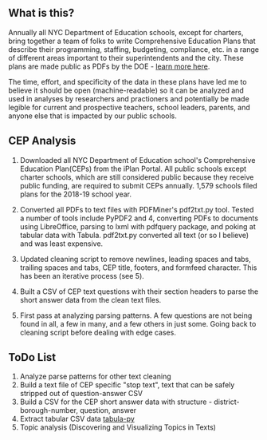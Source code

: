 ## What is this?

Annually all NYC Department of Education schools, except for charters, bring together a team of folks to write Comprehensive Education Plans that describe their programming, staffing, budgeting, compliance, etc. in a range of different areas important to their superintendents and the city. These plans are made public as PDFs by the DOE - [learn more here](https://www.schools.nyc.gov/get-involved/families/school-leadership-team/comprehensive-education-plans).

The time, effort, and specificity of the data in these plans have led me to believe it should be open (machine-readable) so it can be analyzed and used in analyses by researchers and practioners and potentially be made legible for current and prospective teachers, school leaders, parents, and anyone else that is impacted by our public schools.

## CEP Analysis

1. Downloaded all NYC Department of Education school's Comprehensive Education Plan(CEPs) from the iPlan Portal. All public schools except charter schools, which are still considered public because they receive public funding, are required to submit CEPs annually. 1,579 schools filed plans for the 2018-19 school year.

2. Converted all PDFs to text files with PDFMiner's pdf2txt.py tool. Tested a number of tools include PyPDF2 and 4, converting PDFs to documents using LibreOffice, parsing to lxml with pdfquery package, and poking at tabular data with Tabula. pdf2txt.py converted all text (or so I believe) and was least expensive. 

3. Updated cleaning script to remove newlines, leading spaces and tabs, trailing spaces and tabs, CEP title, footers, and formfeed character. This has been an iterative process (see 5).

4. Built a CSV of CEP text questions with their section headers to parse the short answer data from the clean text files.

5. First pass at analyzing parsing patterns. A few questions are not being found in all, a few in many, and a few others in just some. Going back to cleaning script before dealing with edge cases.

## ToDo List

1. Analyze parse patterns for other text cleaning
2. Build a text file of CEP specific "stop text", text that can be safely stripped out of question-answer CSV
3. Build a CSV for the CEP short answer data with structure - district-borough-number, question, answer
4. Extract tabular CSV data [tabula-py](https://github.com/chezou/tabula-py)
5. Topic analysis (Discovering and Visualizing Topics in Texts)


